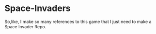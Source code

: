 # Space-Invaders
So,like, I make so many references to this game that I just need to make a Space Invader Repo.
